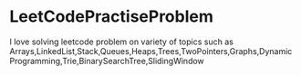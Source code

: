 # LeetCodePractiseProblem

I love solving leetcode problem on variety of topics such as Arrays,LinkedList,Stack,Queues,Heaps,Trees,TwoPointers,Graphs,DynamicProgramming,Trie,BinarySearchTree,SlidingWindow
